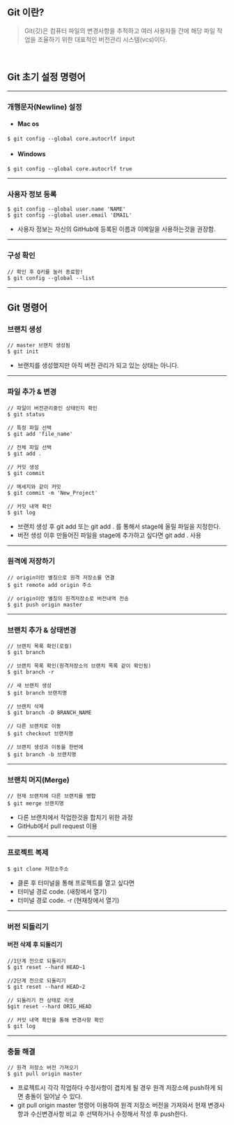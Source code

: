 ## **Git 이란?**
> Git(깃)은 컴퓨터 파일의 변경사항을 추적하고 여러 사용자들 간에 해당 파일 작업을 조율하기 위한 대표적인 버전관리 시스템(vcs)이다.

<br>

## Git 초기 설정 명령어 
---
### 개행문자(Newline) 설정

- #### Mac os

```
$ git config --global core.autocrlf input
```
- #### Windows
```
$ git config --global core.autocrlf true
```
---
### 사용자 정보 등록
```
$ git config --global user.name 'NAME'
$ git config --global user.email 'EMAIL'
```
- 사용자 정보는 자신의 GitHub에 등록된 이름과 이메일을 사용하는것을 권장함.
---
### 구성 확인
```
// 확인 후 Q키를 눌러 종료함!
$ git config --global --list
```
---

## Git 명령어

### 브랜치 생성
```
// master 브랜치 생성됨 
$ git init
```
- 브랜치를 생성했지만 아직 버전 관리가 되고 있는 상태는 아니다. 
---
### 파일 추가 & 변경 
```
// 파일이 버전관리중인 상태인지 확인 
$ git status

// 특정 파일 선택 
$ git add 'file_name'

// 전체 파일 선택 
$ git add .

// 커밋 생성
$ git commit

// 메세지와 같이 커밋 
$ git commit -m 'New_Project'

// 커밋 내역 확인
$ git log
```
- 브랜치 생성 후 git add 또는 git add . 를 통해서 stage에 올릴 파일을 지정한다. 
- 버전 생성 이후 만들어진 파일을 stage에 추가하고 싶다면 git add . 사용

---
### 원격에 저장하기
```
// origin이란 별칭으로 원격 저장소를 연결
$ git remote add origin 주소 

// origin이란 별칭의 원격저장소로 버전내역 전송 
$ git push origin master
```
---
### 브랜치 추가 & 상태변경
```
// 브랜치 목록 확인(로컬)
$ git branch

// 브랜치 목록 확인(원격저장소의 브랜치 목록 같이 확인됨)
$ git branch -r

// 새 브랜치 생성
$ git branch 브랜치명

// 브랜치 삭제
$ git branch -D BRANCH_NAME

// 다른 브랜치로 이동
$ git checkout 브랜치명

// 브랜치 생성과 이동을 한번에
$ git branch -b 브랜치명
```
---
### 브랜치 머지(Merge)
```
// 현재 브랜치에 다른 브랜치를 병합
$ git merge 브랜치명
```
- 다른 브랜치에서 작업한것을 합치기 위한 과정
- GitHub에서 pull request 이용 

---
### 프로젝트 복제
```
$ git clone 저장소주소

```
- 클론 후 터미널을 통해 프로젝트를 열고 싶다면 
- 터미널 경로 code. (새창에서 열기)
- 터미널 경로 code. -r (현재창에서 열기)
---
### 버전 되돌리기
#### 버전 삭제 후 되돌리기 
```
//1단계 전으로 되돌리기
$ git reset --hard HEAD~1 

//2단계 전으로 되돌리기
$ git reset --hard HEAD~2 

// 되돌리기 전 상태로 리셋
$git reset --hard ORIG_HEAD 

// 커밋 내역 확인을 통해 변경사항 확인 
$ git log 
```
---
### 충돌 해결 
```
// 원격 저장소 버전 가져오기 
$ git pull origin master 

```
- 프로젝트시 각각 작업하다 수정사항이 겹치게 될 경우 원격 저장소에 push하게 되면 충돌이 일어날 수 있다. 
- git pull origin master 명령어 이용하여 원격 저장소 버전을 가져와서 현재 변경사항과 수신변경사항 비교 후 선택하거나 수정해서 작성 후 push한다. 

